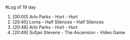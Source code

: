 #Log of 19 day

1. [00:00] Arlo Parks - Hurt - Hurt
1. [20:45] Loma - Half Silences - Half Silences
1. [20:48] Arlo Parks - Hurt - Hurt
1. [20:49] Sufjan Stevens - The Ascension - Video Game
